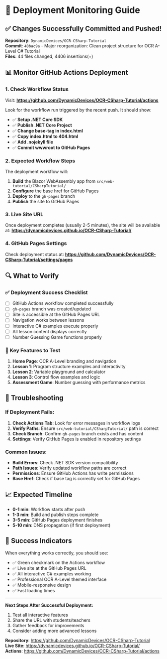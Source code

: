# 🚀 Deployment Monitoring Guide

## ✅ Changes Successfully Committed and Pushed!

**Repository**: `DynamicDevices/OCR-CSharp-Tutorial`  
**Commit**: `40bac9a` - Major reorganization: Clean project structure for OCR A-Level C# Tutorial  
**Files**: 44 files changed, 4406 insertions(+)  

## 📊 Monitor GitHub Actions Deployment

### 1. Check Workflow Status
Visit: **https://github.com/DynamicDevices/OCR-CSharp-Tutorial/actions**

Look for the workflow run triggered by the recent push. It should show:
- ✅ **Setup .NET Core SDK** 
- ✅ **Publish .NET Core Project**
- ✅ **Change base-tag in index.html**
- ✅ **Copy index.html to 404.html**
- ✅ **Add .nojekyll file**
- ✅ **Commit wwwroot to GitHub Pages**

### 2. Expected Workflow Steps
The deployment workflow will:
1. **Build** the Blazor WebAssembly app from `src/web-tutorial/CSharpTutorial/`
2. **Configure** the base href for GitHub Pages
3. **Deploy** to the `gh-pages` branch
4. **Publish** the site to GitHub Pages

### 3. Live Site URL
Once deployment completes (usually 2-5 minutes), the site will be available at:
**https://dynamicdevices.github.io/OCR-CSharp-Tutorial/**

### 4. GitHub Pages Settings
Check deployment status at:
**https://github.com/DynamicDevices/OCR-CSharp-Tutorial/settings/pages**

## 🔍 What to Verify

### ✅ Deployment Success Checklist
- [ ] GitHub Actions workflow completed successfully
- [ ] `gh-pages` branch was created/updated
- [ ] Site is accessible at the GitHub Pages URL
- [ ] Navigation works between lessons
- [ ] Interactive C# examples execute properly
- [ ] All lesson content displays correctly
- [ ] Number Guessing Game functions properly

### 🎯 Key Features to Test
1. **Home Page**: OCR A-Level branding and navigation
2. **Lesson 1**: Program structure examples and interactivity  
3. **Lesson 2**: Variable playground and calculator
4. **Lesson 3**: Control flow examples and logic
5. **Assessment Game**: Number guessing with performance metrics

## 🚨 Troubleshooting

### If Deployment Fails:
1. **Check Actions Tab**: Look for error messages in workflow logs
2. **Verify Paths**: Ensure `src/web-tutorial/CSharpTutorial/` path is correct
3. **Check Branch**: Confirm `gh-pages` branch exists and has content
4. **Settings**: Verify GitHub Pages is enabled in repository settings

### Common Issues:
- **Build Errors**: Check .NET SDK version compatibility
- **Path Issues**: Verify updated workflow paths are correct
- **Permissions**: Ensure GitHub Actions has write permissions
- **Base Href**: Check if base tag is correctly set for GitHub Pages

## 📈 Expected Timeline

- **0-1 min**: Workflow starts after push
- **1-3 min**: Build and publish steps complete
- **3-5 min**: GitHub Pages deployment finishes
- **5-10 min**: DNS propagation (if first deployment)

## 🎉 Success Indicators

When everything works correctly, you should see:
- ✅ Green checkmark on the Actions workflow
- ✅ Live site at the GitHub Pages URL
- ✅ All interactive C# examples working
- ✅ Professional OCR A-Level themed interface
- ✅ Mobile-responsive design
- ✅ Fast loading times

---

**Next Steps After Successful Deployment:**
1. Test all interactive features
2. Share the URL with students/teachers
3. Gather feedback for improvements
4. Consider adding more advanced lessons

**Repository**: https://github.com/DynamicDevices/OCR-CSharp-Tutorial  
**Live Site**: https://dynamicdevices.github.io/OCR-CSharp-Tutorial/  
**Actions**: https://github.com/DynamicDevices/OCR-CSharp-Tutorial/actions
